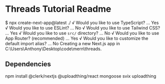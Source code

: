 # Threads Tutorial Readme

$ npx create-next-app@latest ./
√ Would you like to use TypeScript? ... Yes
√ Would you like to use ESLint? ... No
√ Would you like to use Tailwind CSS? ... Yes
√ Would you like to use `src/` directory? ... No
√ Would you like to use App Router? (recommended) ... Yes
√ Would you like to customize the default import alias? ... No
Creating a new Next.js app in C:\Users\Anthony\Desktop\code\mern\threads.

## Dependencies

npm install @clerk/nextjs @uploadthing/react mongoose svix uploadthing
